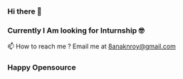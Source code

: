 ### Hi there 👋

### Currently I Am looking for Inturnship 🤓

📫 How to reach me ?
Email me at 8anaknroy@gmail.com

### Happy Opensource
